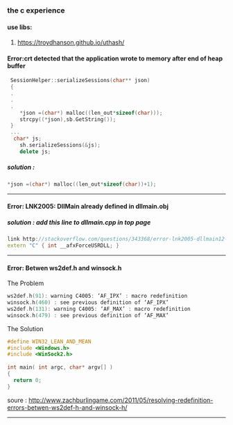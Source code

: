 ### the c experience

#### use libs:
1. https://troydhanson.github.io/uthash/

#### Error:crt detected that the application wrote to memory after end of heap buffer
```c++
 SessionHelper::serializeSessions(char** json)
 {
 .
 .
 .
 	*json =(char*) malloc((len_out*sizeof(char)));
	strcpy((*json),sb.GetString());
 }
 ...
  char* js;
	sh.serializeSessions(&js);
	delete js;
```
##### solution : 
```c++
*json =(char*) malloc((len_out*sizeof(char))+1);
```
______
#### Error: LNK2005: DllMain already defined in dllmain.obj
##### solution : add this line to dllmain.cpp in top page 
```c++
link http://stackoverflow.com/questions/343368/error-lnk2005-dllmain12-already-defined-in-msvcrt-lib
extern "C" { int __afxForceUSRDLL; }
```
______
#### Error: Betwen ws2def.h and winsock.h
The Problem
```c++
ws2def.h(91): warning C4005: ‘AF_IPX’ : macro redefinition
winsock.h(460) : see previous definition of ‘AF_IPX’
ws2def.h(131): warning C4005: ‘AF_MAX’ : macro redefinition
winsock.h(479) : see previous definition of ‘AF_MAX’
```
The Solution
```c++
#define WIN32_LEAN_AND_MEAN
#include <Windows.h>
#include <WinSock2.h>
 
int main( int argc, char* argv[] )
{
  return 0;
}
```
soure : http://www.zachburlingame.com/2011/05/resolving-redefinition-errors-betwen-ws2def-h-and-winsock-h/
______

